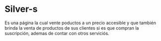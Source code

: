 # Silver-s
Es una página la cual vente poductos a un precio accesible
 y que también brinda la venta de productos de sus clientes 
 si es que compran la suscripción, ademas de contar
 con otros serviciós. 